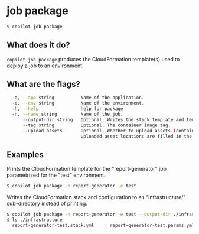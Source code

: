 # job package
```bash
$ copilot job package
```

## What does it do?

`copilot job package` produces the CloudFormation template(s) used to deploy a job to an environment.

## What are the flags?

```bash
  -a, --app string          Name of the application.
  -e, --env string          Name of the environment.
  -h, --help                help for package
  -n, --name string         Name of the job.
      --output-dir string   Optional. Writes the stack template and template configuration to a directory.
      --tag string          Optional. The container image tag.
      --upload-assets       Optional. Whether to upload assets (container images, Lambda functions, etc.).
                            Uploaded asset locations are filled in the template configuration.
```

## Examples

Prints the CloudFormation template for the "report-generator" job parametrized for the "test" environment.

```bash
$ copilot job package -n report-generator -e test
```

Writes the CloudFormation stack and configuration to an "infrastructure/" sub-directory instead of printing.

```bash
$ copilot job package -n report-generator -e test --output-dir ./infrastructure
$ ls ./infrastructure
  report-generator-test.stack.yml      report-generator-test.params.yml
```
